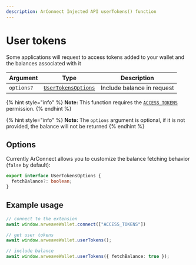 ```yaml
---
description: ArConnect Injected API userTokens() function
---
```


# User tokens

Some applications will request to access tokens added to your wallet and the balances associated with it

| Argument   | Type                                          | Description                |
| ---------- | --------------------------------------------- | -------------------------- |
| `options?` | [`UserTokensOptions`](user-tokens.md#options) | Include balance in request |

{% hint style="info" %}
**Note:** This function requires the [`ACCESS_TOKENS`](connect.md#permissions) permission.
{% endhint %}

{% hint style="info" %}
**Note:** The `options` argument is optional, if it is not provided, the balance will not be returned
{% endhint %}

## Options

Currently ArConnect allows you to customize the balance fetching behavior (`false` by default):

```typescript
export interface UserTokensOptions {
  fetchBalance?: boolean;
}
```

## Example usage

```ts
// connect to the extension
await window.arweaveWallet.connect(["ACCESS_TOKENS"])

// get user tokens
await window.arweaveWallet.userTokens();

// include balance
await window.arweaveWallet.userTokens({ fetchBalance: true });
```
